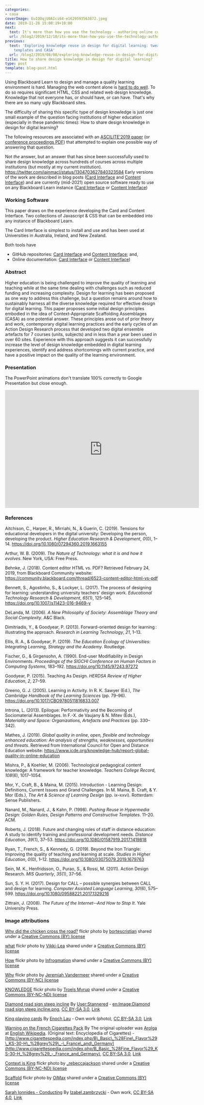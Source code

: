 ```yaml
---
categories:
- casa
coverImage: EuIQOqjU0AIci64-e1629593563872.jpeg
date: 2019-11-28 15:00:19+10:00
next:
  text: It's more than how you use the technology - authoring online content
  url: /blog2/2019/12/10/its-more-than-how-you-use-the-technology-authoring-online-content/
previous:
  text: 'Exploring knowledge reuse in design for digital learning: tweaks, H5P, constructive
    templates and CASA'
  url: /blog2/2019/08/08/exploring-knowledge-reuse-in-design-for-digital-learning-tweaks-h5p-constructive-templates-and-casa/
title: How to share design knowledge in design for digital learning?
type: post
template: blog-post.html
---
```

Using Blackboard Learn to design and manage a quality learning environment is hard. Managing the web content alone is [hard to do well](/blog2/2019/01/30/improving-reuse-of-design-knowledge-in-a-lms/). To do so requires significant HTML, CSS and related web design knowledge. Knowledge that not everyone has, or should have, or can have. That's why there are so many ugly Blackboard sites.

The difficulty of sharing this specific type of design knowledge is just one small example of the question facing institutions of higher education (especially in these pandemic times): How to share design knowledge in design for digital learning?

The following resources are associated with an [ASCILITE'2019 paper](/blog2/2019/08/08/exploring-knowledge-reuse-in-design-for-digital-learning-tweaks-h5p-constructive-templates-and-casa/) (or [conference proceedings PDF](https://2019conference.ascilite.org/assets/proceedings/ASCILITE-2019-Proceedings-Final.pdf)) that attempted to explain one possible way of answering that question.

Not _the_ answer, but an answer that has since been successfully used to share design knowledge across hundreds of courses across multiple institutions (but mostly at my current institution). https://twitter.com/iainmacl/status/1304703627840323584 Early versions of the work are described in blog posts ([Card Interface](/blog2/2019/01/30/improving-reuse-of-design-knowledge-in-a-lms/) and [Content Interface](/blog2/2019/02/24/exploring-knowledge-reuse-in-design-for-digital-learning/)) and are currently (mid-2021) open source software ready to use on any Blackboard Learn instance ([Card Interface](https://djplaner.github.io/Card-Interface-Tweak/) or [Content Interface](https://djplaner.github.io/Content-Interface-Tweak/))

### Working Software

This paper draws on the experience developing the Card and Content Interface. Two collections of Javascript & CSS that can be embedded into any instance of Blackboard Learn.

The Card Interface is simplest to install and use and has been used at Universities in Australia, Ireland, and New Zealand.

Both tools have

- GitHub repositories: [Card Interface](https://github.com/djplaner/Card-Interface-Tweak) and [Content Interface](https://github.com/djplaner/Content-Interface-Tweak); and,
- Online documentation: [Card Interface](https://djplaner.github.io/Card-Interface-Tweak/) or [Content Interface](https://djplaner.github.io/Content-Interface-Tweak/))

### Abstract

Higher education is being challenged to improve the quality of learning and teaching while at the same time dealing with challenges such as reduced funding and increasing complexity. Design for learning has been proposed as one way to address this challenge, but a question remains around how to sustainably harness all the diverse knowledge required for effective design for digital learning. This paper proposes some initial design principles embodied in the idea of Context-Appropriate Scaffolding Assemblages (CASA) as one potential answer. These principles arose out of prior theory and work, contemporary digital learning practices and the early cycles of an Action Design Research process that developed two digital ensemble artefacts for 7 courses (units, subjects) and in less than a year been used in over 60 sites. Experience with this approach suggests it can successfully increase the level of design knowledge embedded in digital learning experiences, identify and address shortcomings with current practice, and have a positive impact on the quality of the learning environment.

### Presentation

The PowerPoint animations don't translate 100% correctly to Google Presentation but close enough.

<iframe src="https://docs.google.com/presentation/d/e/2PACX-1vTVlCMxLj1U_viRaEJf6GvKqw2uXogzs5TKaoKIr7_j1X6cNKc3HAmt_vHZBUGvbA/embed?start=false&amp;loop=false&amp;delayms=3000" frameborder="0" width="640" height="389" allowfullscreen="true" mozallowfullscreen="true" webkitallowfullscreen="true"></iframe>

### References

Aitchison, C., Harper, R., Mirriahi, N., & Guerin, C. (2019). Tensions for educational developers in the digital university: Developing the person, developing the product. _Higher Education Research & Development_, _0_(0), 1–14. https://doi.org/10.1080/07294360.2019.1663155

Arthur, W. B. (2009). _The Nature of Technology: what it is and how it evolves_. New York, USA: Free Press.

Behnke, J. (2018). Content editor HTML vs. PDF? Retrieved February 24, 2019, from Blackboard Community website: https://community.blackboard.com/thread/6523-content-editor-html-vs-pdf

Bennett, S., Agostinho, S., & Lockyer, L. (2017). The process of designing for learning: understanding university teachers’ design work. _Educational Technology Research & Development_, _65_(1), 125–145. https://doi.org/10.1007/s11423-016-9469-y

DeLanda, M. (2006). _A New Philosophy of Society: Assemblage Theory and Social Complexity_. A&C Black.

Dimitriadis, Y., & Goodyear, P. (2013). Forward-oriented design for learning : illustrating the approach. _Research in Learning Technology_, _21_, 1–13.

Ellis, R. A., & Goodyear, P. (2019). _The Education Ecology of Universities: Integrating Learning, Strategy and the Academy_. Routledge.

Fischer, G., & Girgensohn, A. (1990). End-user Modifiability in Design Environments. _Proceedings of the SIGCHI Conference on Human Factors in Computing Systems_, 183–192. https://doi.org/10.1145/97243.97272

Goodyear, P. (2015). Teaching As Design. _HERDSA Review of Higher Education_, _2_, 27–59.

Greeno, G. J. (2005). Learning in Activity. In R. K. Sawyer (Ed.), _The Cambridge Handbook of the Learning Sciences_ (pp. 79–96). https://doi.org/10.1017/CBO9780511816833.007

Introna, L. (2013). Epilogue: Performativity and the Becoming of Sociomaterial Assemblages. In F.-X. de Vaujany & N. Mitev (Eds.), _Materiality and Space: Organizations, Artefacts and Practices_ (pp. 330–342).

Mathes, J. (2019). _Global quality in online, open, flexible and technology enhanced education: An analysis of strengths, weaknesses, opportunities and threats_. Retrieved from International Council for Open and Distance Education website: https://www.icde.org/knowledge-hub/report-global-quality-in-online-education

Mishra, P., & Koehler, M. (2006). Technological pedagogical content knowledge: A framework for teacher knowledge. _Teachers College Record_, _108_(6), 1017–1054.

Mor, Y., Craft, B., & Maina, M. (2015). Introduction - Learning Design: Definitions, Current Issues and Grand Challenges. In M. Maina, B. Craft, & Y. Mor (Eds.), _The Art & Science of Learning Design_ (pp. ix–xxvi). Rotterdam: Sense Publishers.

Nanard, M., Nanard, J., & Kahn, P. (1998). _Pushing Reuse in Hypermedia Design: Golden Rules, Design Patterns and Constructive Templates_. 11–20. ACM.

Roberts, J. (2018). Future and changing roles of staff in distance education: A study to identify training and professional development needs. _Distance Education_, _39_(1), 37–53. https://doi.org/10.1080/01587919.2017.1419818

Ryan, T., French, S., & Kennedy, G. (2019). Beyond the Iron Triangle: Improving the quality of teaching and learning at scale. _Studies in Higher Education_, _0_(0), 1–12. https://doi.org/10.1080/03075079.2019.1679763

Sein, M. K., Henfridsson, O., Purao, S., & Rossi, M. (2011). Action Design Research. _MIS Quarterly_, _35_(1), 37–56.

Sun, S. Y. H. (2017). Design for CALL – possible synergies between CALL and design for learning. _Computer Assisted Language Learning_, _30_(6), 575–599. https://doi.org/10.1080/09588221.2017.1329216

Zittrain, J. (2008). _The Future of the Internet--And How to Stop It_. Yale University Press.

### Image attributions

[Why did the chicken cross the road?](https://flickr.com/photos/bortescristian/6312962230 "Why did the chicken cross the road?") flickr photo by [bortescristian](https://flickr.com/people/bortescristian) shared under a [Creative Commons (BY) license](https://creativecommons.org/licenses/by/2.0/)

[what](https://flickr.com/photos/vikki-lea/2639098403 "what") flickr photo by [Vikki-Lea](https://flickr.com/people/vikki-lea) shared under a [Creative Commons (BY) license](https://creativecommons.org/licenses/by/2.0/)

[How](https://flickr.com/photos/infrogmation/3376993038 "How") flickr photo by [Infrogmation](https://flickr.com/people/infrogmation) shared under a [Creative Commons (BY) license](https://creativecommons.org/licenses/by/2.0/)

[Why](https://flickr.com/photos/jeremiahvandermeer/7089584925 "Why") flickr photo by [Jeremiah Vandermeer](https://flickr.com/people/jeremiahvandermeer) shared under a [Creative Commons (BY-NC) license](https://creativecommons.org/licenses/by-nc/2.0/)

[KNOWLEDGE](https://flickr.com/photos/troels/217149593 "KNOWLEDGE") flickr photo by [Troels Myrup](https://flickr.com/people/troels) shared under a [Creative Commons (BY-NC-ND) license](https://creativecommons.org/licenses/by-nc-nd/2.0/)

[Diamond road sign steep incline](https://commons.wikimedia.org/wiki/File:Diamond_road_sign_steep_incline.svg#/media/File:Diamond_road_sign_steep_incline.svg) By [User:Stannered](//commons.wikimedia.org/wiki/User:Stannered "User:Stannered") - [en:Image:Diamond road sign steep incline.png](https://en.wikipedia.org/wiki/Image:Diamond_road_sign_steep_incline.png "en:Image:Diamond road sign steep incline.png"), [CC BY-SA 3.0](http://creativecommons.org/licenses/by-sa/3.0/ "Creative Commons Attribution-Share Alike 3.0"), [Link](https://commons.wikimedia.org/w/index.php?curid=1802904)

[King playing cards](https://commons.wikimedia.org/wiki/File:King_playing_cards.jpg#/media/File:King_playing_cards.jpg) By [Enoch Lau](https://en.wikipedia.org/wiki/User:Enochlau "en:User:Enochlau") - Own work (photo), [CC BY-SA 3.0](http://creativecommons.org/licenses/by-sa/3.0/ "Creative Commons Attribution-Share Alike 3.0"), [Link](https://commons.wikimedia.org/w/index.php?curid=1586336)

[Warning on the French Cigarettes Pack](https://commons.wikimedia.org/wiki/File:Warning_on_the_French_Cigarettes_Pack.jpg#/media/File:Warning_on_the_French_Cigarettes_Pack.jpg) By The original uploader was [Arolga](https://en.wikipedia.org/wiki/User:Arolga "wikipedia:User:Arolga") at [English Wikipedia](https://en.wikipedia.org/wiki/ "wikipedia:"). (Original text: Encyclopedia of Cigarettes) - [http://www.cigarettespedia.com/index.php/B\_Basic\_%28Fine\_Flavor%29\_KS-30-H\_%28grey%29\_-\_France\_and\_Germany](http://www.cigarettespedia.com/index.php/B_Basic_%28Fine_Flavor%29_KS-30-H_%28grey%29_-_France_and_Germany), [CC BY-SA 3.0](http://creativecommons.org/licenses/by-sa/3.0/ "Creative Commons Attribution-Share Alike 3.0"), [Link](https://commons.wikimedia.org/w/index.php?curid=3737620)

[Context is King](https://flickr.com/photos/_rebeccajackson/17939020696 "Context is King") flickr photo by [\_rebeccajackson](https://flickr.com/people/_rebeccajackson) shared under a [Creative Commons (BY-NC-ND) license](https://creativecommons.org/licenses/by-nc-nd/2.0/)

[Scaffold](https://flickr.com/photos/oimax/9431945669 "Scaffold") flickr photo by [OiMax](https://flickr.com/people/oimax) shared under a [Creative Commons (BY) license](https://creativecommons.org/licenses/by/2.0/)

[Sarah Ionnides - Conducting](https://commons.wikimedia.org/wiki/File:Sarah_Ioannides-_Conducting.jpg#/media/File:Sarah_Ioannides-_Conducting.jpg) By [Izabel.zambrzycki](//commons.wikimedia.org/w/index.php?title=User:Izabel.zambrzycki&action=edit&redlink=1 "User:Izabel.zambrzycki (page does not exist)") - Own work, [CC BY-SA 4.0](https://creativecommons.org/licenses/by-sa/4.0 "Creative Commons Attribution-Share Alike 4.0"), [Link](https://commons.wikimedia.org/w/index.php?curid=37234149)